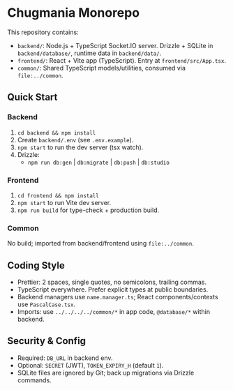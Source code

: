 # Chugmania Monorepo

This repository contains:

- `backend/`: Node.js + TypeScript Socket.IO server. Drizzle + SQLite in `backend/database/`, runtime data in `backend/data/`.
- `frontend/`: React + Vite app (TypeScript). Entry at `frontend/src/App.tsx`.
- `common/`: Shared TypeScript models/utilities, consumed via `file:../common`.

## Quick Start

### Backend

1. `cd backend && npm install`
2. Create `backend/.env` (see `.env.example`).
3. `npm start` to run the dev server (tsx watch).
4. Drizzle:
   - `npm run db:gen` | `db:migrate` | `db:push` | `db:studio`

### Frontend

1. `cd frontend && npm install`
2. `npm start` to run Vite dev server.
3. `npm run build` for type-check + production build.

### Common

No build; imported from backend/frontend using `file:../common`.

## Coding Style

- Prettier: 2 spaces, single quotes, no semicolons, trailing commas.
- TypeScript everywhere. Prefer explicit types at public boundaries.
- Backend managers use `name.manager.ts`; React components/contexts use `PascalCase.tsx`.
- Imports: use `../../../../common/*` in app code, `@database/*` within backend.

## Security & Config

- Required: `DB_URL` in backend env.
- Optional: `SECRET` (JWT), `TOKEN_EXPIRY_H` (default `1`).
- SQLite files are ignored by Git; back up migrations via Drizzle commands.
